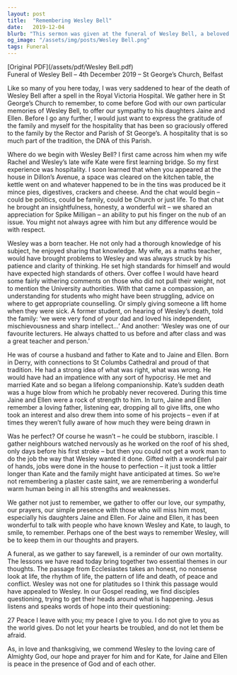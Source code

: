 ```yaml
---
layout: post
title:  "Remembering Wesley Bell"
date:   2019-12-04
blurb: "This sermon was given at the funeral of Wesley Bell, a beloved member of the community. The sermon reflects on Wesley's life, his love for teaching, and his strong moral compass. It also acknowledges his imperfections, making him a relatable and human figure. The sermon ends with a prayer for peace for Wesley's family."
og_image: "/assets/img/posts/Wesley Bell.png"
tags: Funeral
---
```

[Original PDF](/assets/pdf/Wesley Bell.pdf)    
Funeral of Wesley Bell – 4th December 2019 – St George’s Church, Belfast

Like so many of you here today, I was very saddened to hear of the death of Wesley Bell after a spell in the Royal Victoria Hospital. We gather here in St George’s Church to remember, to come before God with our own particular memories of Wesley Bell, to offer our sympathy to his daughters Jaine and Ellen. Before I go any further, I would just want to express the gratitude of the family and myself for the hospitality that has been so graciously offered to the family by the Rector and Parish of St George’s. A hospitality that is so much part of the tradition, the DNA of this Parish.

Where do we begin with Wesley Bell? I first came across him when my wife Rachel and Wesley’s late wife Kate were first learning bridge. So my first experience was hospitality. I soon learned that when you appeared at the house in Dillon’s Avenue, a space was cleared on the kitchen table, the kettle went on and whatever happened to be in the tins was produced be it mince pies, digestives, crackers and cheese. And the chat would begin – could be politics, could be family, could be Church or just life. To that chat he brought an insightfulness, honesty, a wonderful wit – we shared an appreciation for Spike Milligan – an ability to put his finger on the nub of an issue. You might not always agree with him but any difference would be with respect.

Wesley was a born teacher. He not only had a thorough knowledge of his subject, he enjoyed sharing that knowledge. My wife, as a maths teacher, would have brought problems to Wesley and was always struck by his patience and clarity of thinking. He set high standards for himself and would have expected high standards of others. Over coffee I would have heard some fairly withering comments on those who did not pull their weight, not to mention the University authorities. With that came a compassion, an understanding for students who might have been struggling, advice on where to get appropriate counselling. Or simply giving someone a lift home when they were sick. A former student, on hearing of Wesley’s death, told the family: ‘we were very fond of your dad and loved his independent, mischievousness and sharp intellect…’ And another: ‘Wesley was one of our favourite lecturers. He always chatted to us before and after class and was a great teacher and person.’

He was of course a husband and father to Kate and to Jaine and Ellen. Born in Derry, with connections to St Columbs Cathedral and proud of that tradition. He had a strong idea of what was right, what was wrong. He would have had an impatience with any sort of hypocrisy. He met and married Kate and so began a lifelong companionship. Kate’s sudden death was a huge blow from which he probably never recovered. During this time Jaine and Ellen were a rock of strength to him. In turn, Jaine and Ellen remember a loving father, listening ear, dropping all to give lifts, one who took an interest and also drew them into some of his projects – even if at times they weren’t fully aware of how much they were being drawn in

Was he perfect? Of course he wasn’t – he could be stubborn, irascible. I gather neighbours watched nervously as he worked on the roof of his shed, only days before his first stroke – but then you could not get a work man to do the job the way that Wesley wanted it done. Gifted with a wonderful pair of hands, jobs were done in the house to perfection – it just took a littler longer than Kate and the family might have anticipated at times. So we’re not remembering a plaster caste saint, we are remembering a wonderful warm human being in all his strengths and weaknesses.

We gather not just to remember, we gather to offer our love, our sympathy, our prayers, our simple presence with those who will miss him most, especially his daughters Jaine and Ellen. For Jaine and Ellen, it has been wonderful to talk with people who have known Wesley and Kate, to laugh, to smile, to remember. Perhaps one of the best ways to remember Wesley, will be to keep them in our thoughts and prayers.

A funeral, as we gather to say farewell, is a reminder of our own mortality. The lessons we have read today bring together two essential themes in our thoughts. The passage from Ecclesiastes takes an honest, no nonsense look at life, the rhythm of life, the pattern of life and death, of peace and conflict. Wesley was not one for platitudes so I think this passage would have appealed to Wesley. In our Gospel reading, we find disciples questioning, trying to get their heads around what is happening. Jesus listens and speaks words of hope into their questioning:

27 Peace I leave with you; my peace I give to you. I do not give to you as the world gives. Do not let your hearts be troubled, and do not let them be afraid.

As, in love and thanksgiving, we commend Wesley to the loving care of Almighty God, our hope and prayer for him and for Kate, for Jaine and Ellen is peace in the presence of God and of each other.
